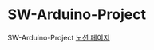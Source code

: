 # SW-Arduino-Project
SW-Arduino-Project
[노션 페이지](https://sw7jo.notion.site/SW-7-b232c8cdc2f6445194288738b2f3aade)
